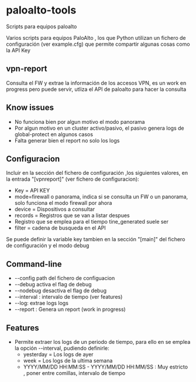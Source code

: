 # paloalto-tools

Scripts para equipos paloalto 

Varios scripts para equipos PaloAlto , los que Python utilizan un fichero de configuración (ver example.cfg) que permite compartir algunas cosas como
la API Key

##  vpn-report

Consulta el FW y extrae la información de los accesos VPN, es un work en progress pero puede servir, utliza el API de paloalto para hacer la consulta


## Know issues
* No funciona bien por algun motivo el modo panorama
* Por algun motivo en un cluster activo/pasivo, el pasivo genera logs de global-protect en algunos casos
* Falta generar bien el report no solo los logs

## Configuracion
Incluir en la sección del fichero de configuración ,los siguientes valores, en la entrada "[vpnreport]" (ver fichero de configuracion):

* Key = API KEY
* mode=firewall o panorama, indica si se consulta un FW o un panorama, solo funciona el modo firewall por ahora
* device = Dispositivos a consultar
* records = Registros que se van a listar despues 
* Registro que se emplea para el tiempo tine_generated suele ser
* filter = cadena de busqueda en el API

Se puede definir la variable key tambien en la sección "[main]" del fichero de configuración y el modo debug

## Command-line
* --config path del fichero de configuacion
* --debug activa el flag de debug
* --nodebug desactiva el flag de debug
* --interval : intervalo de tiempo (ver features)
* --log: extrae logs logs
* --report : Genera un report (work in progress)

## Features
* Permite extraer los logs de un periodo de tiempo, para ello en se emplea la opción --interval, pudiendo definirle:
  * yesterday = Los logs de ayer
  * week = Los logs de la ultima semana 
  * YYYY/MM/DD HH:MM:SS - YYYY/MM/DD HH:MM/SS : Muy estricto , poner entre comillas, intervalo de tiempo

